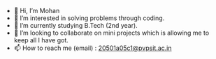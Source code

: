 - 👋 Hi, I’m Mohan
- 👀 I’m interested in solving problems through coding.
- 🌱 I’m currently studying B.Tech (2nd year).
- 💞️ I’m looking to collaborate on mini projects which is allowing me to keep all I have got.
- 📫 How to reach me (email) : 20501a05c1@pvpsit.ac.in

<!---
Mohan-01/Mohan-01 is a ✨ special ✨ repository because its `README.md` (this file) appears on your GitHub profile.
You can click the Preview link to take a look at your changes.
--->

